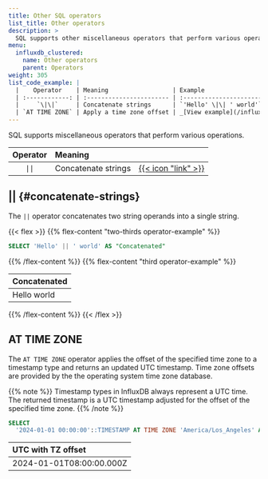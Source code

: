 ```yaml
---
title: Other SQL operators
list_title: Other operators
description: >
  SQL supports other miscellaneous operators that perform various operations.
menu:
  influxdb_clustered:
    name: Other operators
    parent: Operators
weight: 305
list_code_example: |
  |    Operator    | Meaning                  | Example                                 | Result        |
  | :------------: | :----------------------- | :-------------------------------------- | :------------ |
  |     `\|\|`     | Concatenate strings      | `'Hello' \|\| ' world'`                 | `Hello world` |
  | `AT TIME ZONE` | Apply a time zone offset | _[View example](/influxdb/clustered/reference/sql/operators/other/#at-time-zone)_ |               |
---
```


SQL supports miscellaneous operators that perform various operations.

| Operator | Meaning             |                                             |
| :------: | :------------------ | :------------------------------------------ |
|  `\|\|`  | Concatenate strings | [{{< icon "link" >}}](#concatenate-strings) |

## || {#concatenate-strings}

The `||` operator concatenates two string operands into a single string.

{{< flex >}}
{{% flex-content "two-thirds operator-example" %}}

```sql
SELECT 'Hello' || ' world' AS "Concatenated"
```

{{% /flex-content %}}
{{% flex-content "third operator-example" %}}

| Concatenated |
| :----------- |
| Hello world  |

{{% /flex-content %}}
{{< /flex >}}

## AT TIME ZONE

The `AT TIME ZONE` operator applies the offset of the specified time zone to a 
timestamp type and returns an updated UTC timestamp. Time zone offsets are
provided by the the operating system time zone database.

{{% note %}}
Timestamp types in InfluxDB always represent a UTC time. The returned timestamp
is a UTC timestamp adjusted for the offset of the specified time zone.
{{% /note %}}

```sql
SELECT
  '2024-01-01 00:00:00'::TIMESTAMP AT TIME ZONE 'America/Los_Angeles' AS 'UTC with TZ offset'
```

| UTC with TZ offset       |
| :----------------------- |
| 2024-01-01T08:00:00.000Z |
